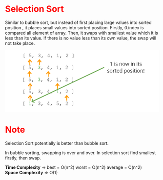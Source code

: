 # Selection Sort

Similar to bubble sort, but instead of first placing large values into sorted position , it places small values into sorted position.
Firstly, 0.index is compared all element of array. Then, it swaps with smallest value which it is less than its value. If there is no value less than its own value, the swap will not take place.

![This is an selection sort image](../assets/Images/selection_sort.PNG)

<h1 class="note">Note</h1>
Selection Sort potentially is better than bubble sort.

In bubble sorting, swapping is over and over. In selection sort find smallest firstly, then swap.

**Time Complexity** => best = O(n^2) worst = O(n^2) average = O(n^2)  
**Space Complexity** => O(1)

<style>
  h1{
color: Red!important;
  }
    
</style>
